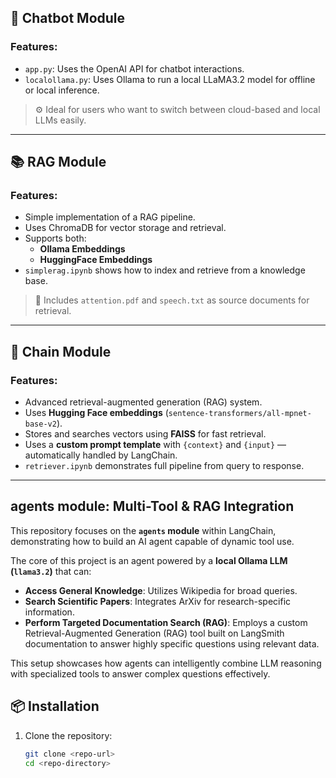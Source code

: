 ## 🤖 Chatbot Module

### Features:
- `app.py`: Uses the OpenAI API for chatbot interactions.
- `localollama.py`: Uses Ollama to run a local LLaMA3.2 model for offline or local inference.

> ⚙️ Ideal for users who want to switch between cloud-based and local LLMs easily.

---

## 📚 RAG Module

### Features:
- Simple implementation of a RAG pipeline.
- Uses ChromaDB for vector storage and retrieval.
- Supports both:
  - **Ollama Embeddings**
  - **HuggingFace Embeddings**
- `simplerag.ipynb` shows how to index and retrieve from a knowledge base.

> 📝 Includes `attention.pdf` and `speech.txt` as source documents for retrieval.

---

## 🔗 Chain Module

### Features:
- Advanced retrieval-augmented generation (RAG) system.
- Uses **Hugging Face embeddings** (`sentence-transformers/all-mpnet-base-v2`).
- Stores and searches vectors using **FAISS** for fast retrieval.
- Uses a **custom prompt template** with `{context}` and `{input}` — automatically handled by LangChain.
- `retriever.ipynb` demonstrates full pipeline from query to response.

---
## agents module: Multi-Tool & RAG Integration

This repository focuses on the **`agents` module** within LangChain, demonstrating how to build an AI agent capable of dynamic tool use.

The core of this project is an agent powered by a **local Ollama LLM (`llama3.2`)** that can:

* **Access General Knowledge**: Utilizes Wikipedia for broad queries.
* **Search Scientific Papers**: Integrates ArXiv for research-specific information.
* **Perform Targeted Documentation Search (RAG)**: Employs a custom Retrieval-Augmented Generation (RAG) tool built on LangSmith documentation to answer highly specific questions using relevant data.

This setup showcases how agents can intelligently combine LLM reasoning with specialized tools to answer complex questions effectively.

## 📦 Installation

1. Clone the repository:
   ```bash
   git clone <repo-url>
   cd <repo-directory>
